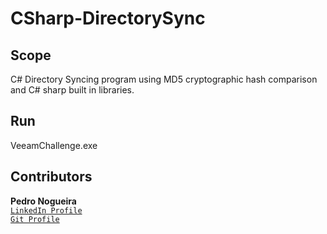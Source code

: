 # CSharp-DirectorySync

## Scope
C# Directory Syncing program using MD5 cryptographic hash comparison and C# sharp built in libraries.

## Run
VeeamChallenge.exe

## Contributors
**Pedro Nogueira** <br>
[`LinkedIn Profile`](https://www.linkedin.com/in/pedro-nogueira-924851249/) <br>
[`Git Profile`](https://github.com/Pedro-No) <br>
## 